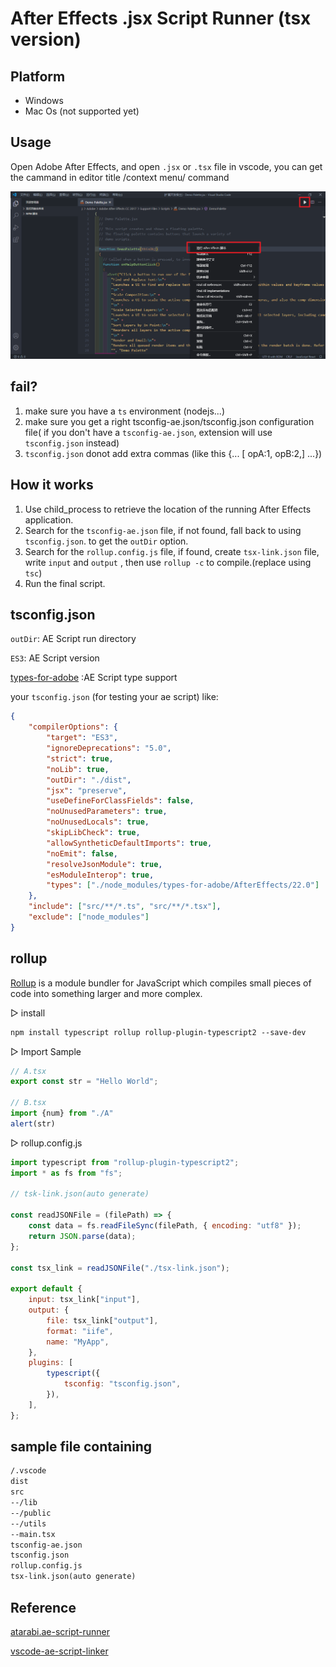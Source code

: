# After Effects .jsx Script Runner (tsx version)

## Platform

- Windows
- Mac Os (not supported yet)

## Usage

Open Adobe After Effects, and open `.jsx` or `.tsx` file in vscode, you can get the cammand in editor title /context menu/ command

<div align=center><img src="./preview/pic.png" /></div>

## fail?

1. make sure you have a `ts` environment (nodejs...)
2. make sure you get a right tsconfig-ae.json/tsconfig.json configuration file( if you don't have a `tsconfig-ae.json`, extension will use `tsconfig.json` instead)
3. `tsconfig.json` donot add extra commas (like this {... [ opA:1, opB:2,] ...})

## How it works

1. Use child_process to retrieve the location of the running After Effects application.
2. Search for the `tsconfig-ae.json` file, if not found, fall back to using `tsconfig.json`. to get the `outDir` option.
3. Search for the `rollup.config.js` file, if found, create `tsx-link.json` file, write `input` and `output` , then use `rollup -c` to compile.(replace using `tsc`)
4. Run the final script.

## tsconfig.json

`outDir`: AE Script run directory

`ES3`: AE Script version

[types-for-adobe](https://github.com/aenhancers/Types-for-Adobe) :AE Script type support

your `tsconfig.json` (for testing your ae script) like:

```json
{
    "compilerOptions": {
        "target": "ES3",
        "ignoreDeprecations": "5.0",
        "strict": true,
        "noLib": true,
        "outDir": "./dist",
        "jsx": "preserve",
        "useDefineForClassFields": false,
        "noUnusedParameters": true,
        "noUnusedLocals": true,
        "skipLibCheck": true,
        "allowSyntheticDefaultImports": true,
        "noEmit": false,
        "resolveJsonModule": true,
        "esModuleInterop": true,
        "types": ["./node_modules/types-for-adobe/AfterEffects/22.0"]
    },
    "include": ["src/**/*.ts", "src/**/*.tsx"],
    "exclude": ["node_modules"]
}
```

## rollup

[Rollup](https://rollupjs.org/introduction/) is a module bundler for JavaScript which compiles small pieces of code into something larger and more complex.

▷ install

```txt
npm install typescript rollup rollup-plugin-typescript2 --save-dev
```

▷  Import Sample

```typescript
// A.tsx
export const str = "Hello World";

// B.tsx
import {num} from "./A"
alert(str)
```

▷ rollup.config.js

```javascript
import typescript from "rollup-plugin-typescript2";
import * as fs from "fs";

// tsk-link.json(auto generate) 

const readJSONFile = (filePath) => {
    const data = fs.readFileSync(filePath, { encoding: "utf8" });
    return JSON.parse(data);
};

const tsx_link = readJSONFile("./tsx-link.json");

export default {
    input: tsx_link["input"],
    output: {
        file: tsx_link["output"],
        format: "iife",
        name: "MyApp",
    },
    plugins: [
        typescript({
            tsconfig: "tsconfig.json",
        }),
    ],
};
```

## sample file containing

```txt
/.vscode
dist
src
--/lib
--/public
--/utils
--main.tsx
tsconfig-ae.json
tsconfig.json
rollup.config.js
tsx-link.json(auto generate)
```

## Reference

[atarabi.ae-script-runner](https://marketplace.visualstudio.com/items?itemName=atarabi.ae-script-runner)

[vscode-ae-script-linker](https://github.com/zpfz/vscode-ae-script-linker)

```

```
